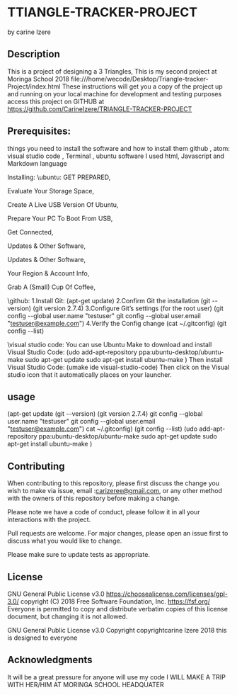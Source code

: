 # TTIANGLE-TRACKER-PROJECT
by carine Izere


## Description
This is a project of designing a 3 Triangles, This is my second project at Moringa School 2018 file:///home/wecode/Desktop/Triangle-tracker-Project/index.html These instructions will get you a copy of the project up and running on your local machine for development and testing purposes access this project on GITHUB at https://github.com/CarineIzere/TRIANGLE-TRACKER-PROJECT

## Prerequisites:
things you need to install the software and how to install them github , atom: visual studio code , Terminal , ubuntu software I used html, Javascript and Markdown language

Installing:
\ubuntu: GET PREPARED,

Evaluate Your Storage Space,

Create A Live USB Version Of Ubuntu,

Prepare Your PC To Boot From USB,

Get Connected,

Updates & Other Software,

Updates & Other Software,

Your Region & Account Info,

Grab A (Small) Cup Of Coffee,

\github: 1.Install Git: (apt-get update) 2.Confirm Git the installation (git --version) (git version 2.7.4) 3.Configure Git’s settings (for the root user) (git config --global user.name "testuser" git config --global user.email "testuser@example.com") 4.Verify the Config change (cat ~/.gitconfig) (git config --list)

\visual studio code: You can use Ubuntu Make to download and install Visual Studio Code: (udo add-apt-repository ppa:ubuntu-desktop/ubuntu-make sudo apt-get update sudo apt-get install ubuntu-make ) Then install Visual Studio Code: (umake ide visual-studio-code) Then click on the Visual studio icon that it automatically places on your launcher.

## usage
(apt-get update (git --version) (git version 2.7.4) git config --global user.name "testuser" git config --global user.email "testuser@example.com") cat ~/.gitconfig) (git config --list) (udo add-apt-repository ppa:ubuntu-desktop/ubuntu-make sudo apt-get update sudo apt-get install ubuntu-make )

## Contributing
When contributing to this repository, please first discuss the change you wish to make via issue, email :carizeree@gmail.com, or any other method with the owners of this repository before making a change.

Please note we have a code of conduct, please follow it in all your interactions with the project.

Pull requests are welcome. For major changes, please open an issue first to discuss what you would like to change.

Please make sure to update tests as appropriate.

## License
GNU General Public License v3.0 https://choosealicense.com/licenses/gpl-3.0/ copyright (C) 2018 Free Software Foundation, Inc. https://fsf.org/ Everyone is permitted to copy and distribute verbatim copies of this license document, but changing it is not allowed.

GNU General Public License v3.0 Copyright copyrightcarine Izere 2018 this is designed to everyone
## Acknowledgments
It will be a great pressure for anyone will use my code I WILL MAKE A TRIP WITH HER/HIM AT MORINGA SCHOOL HEADQUATER